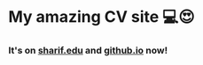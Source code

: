 # My amazing CV site 💻😍
### It's on [sharif.edu](http://ce.sharif.edu/~tayyeb/) and [github.io](https://satayyeb.github.io/my_site/) now!
